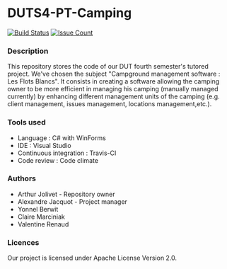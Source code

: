# DUTS4-PT-Camping #

[![Build Status](https://travis-ci.com/Bokoblin/DUTS4-PT-Camping.svg?token=G5wZLAQfSsj9KcoZsDs4&branch=master)](https://travis-ci.com/Bokoblin/DUTS4-PT-Camping)
[![Issue Count](https://codeclimate.com/repos/58c968b0eaf2280265000226/badges/80f805b4216876fb8994/issue_count.svg)](https://codeclimate.com/repos/58c968b0eaf2280265000226/feed)

### Description ###

This repository stores the code of our DUT fourth semester's tutored project.
We've chosen the subject "Campground management software : Les Flots Blancs".
It consists in creating a software allowing the camping owner to be more efficient in managing
his camping (manually managed currently) by enhancing different management units of the camping
(e.g. client management, issues management, locations management,etc.).


### Tools used ###

* Language : C# with WinForms
* IDE : Visual Studio
* Continuous integration : Travis-CI
* Code review : Code climate


### Authors ###

* Arthur Jolivet - Repository owner
* Alexandre Jacquot - Project manager
* Yonnel Berwit
* Claire Marciniak
* Valentine Renaud

### Licences ###

Our project is licensed under Apache License Version 2.0.
